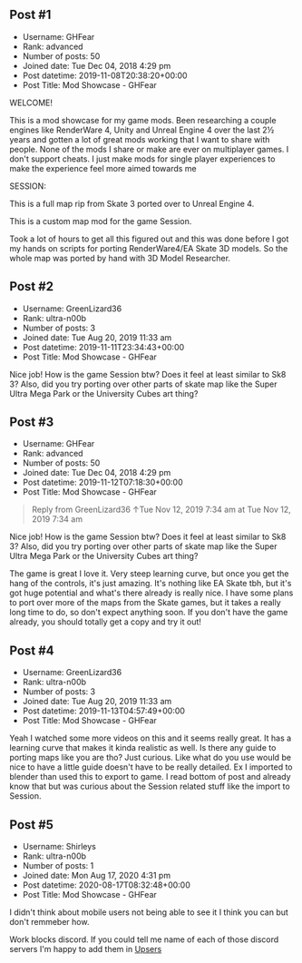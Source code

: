 ## Post #1
- Username: GHFear
- Rank: advanced
- Number of posts: 50
- Joined date: Tue Dec 04, 2018 4:29 pm
- Post datetime: 2019-11-08T20:38:20+00:00
- Post Title: Mod Showcase - GHFear

WELCOME!

This is a mod showcase for my game mods.
Been researching a couple engines like RenderWare 4, Unity and Unreal Engine 4 over the last 2½ years and gotten a lot of great mods working that I want to share with people.
None of the mods I share or make are ever on multiplayer games. I don't support cheats.
I just make mods for single player experiences to make the experience feel more aimed towards me 

SESSION:

This is a full map rip from Skate 3 ported over to Unreal Engine 4.



This is a custom map mod for the game Session.

Took a lot of hours to get all this figured out and this was done before I got my hands on scripts for porting RenderWare4/EA Skate 3D models.
So the whole map was ported by hand with 3D Model Researcher.
## Post #2
- Username: GreenLizard36
- Rank: ultra-n00b
- Number of posts: 3
- Joined date: Tue Aug 20, 2019 11:33 am
- Post datetime: 2019-11-11T23:34:43+00:00
- Post Title: Mod Showcase - GHFear

Nice job! How is the game Session btw? Does it feel at least similar to Sk8 3? Also, did you try porting over other parts of skate map like the Super Ultra Mega Park or the University Cubes art thing?
## Post #3
- Username: GHFear
- Rank: advanced
- Number of posts: 50
- Joined date: Tue Dec 04, 2018 4:29 pm
- Post datetime: 2019-11-12T07:18:30+00:00
- Post Title: Mod Showcase - GHFear

> Reply from GreenLizard36 ↑Tue Nov 12, 2019 7:34 am at Tue Nov 12, 2019 7:34 am
>
> 
Nice job! How is the game Session btw? Does it feel at least similar to Sk8 3? Also, did you try porting over other parts of skate map like the Super Ultra Mega Park or the University Cubes art thing?

The game is great  I love it.
Very steep learning curve, but once you get the hang of the controls, it's just amazing.
It's nothing like EA Skate tbh, but it's got huge potential and what's there already is really nice. 
I have some plans to port over more of the maps from the Skate games, but it takes a really long time to do, so don't expect anything soon.
If you don't have the game already, you should totally get a copy and try it  out!
## Post #4
- Username: GreenLizard36
- Rank: ultra-n00b
- Number of posts: 3
- Joined date: Tue Aug 20, 2019 11:33 am
- Post datetime: 2019-11-13T04:57:49+00:00
- Post Title: Mod Showcase - GHFear

Yeah I watched some more videos on this and it seems really great. It has a learning curve that makes it kinda realistic as well. Is there any guide to porting maps like you are tho? Just curious. Like what do you use would be nice to have a little guide doesn't have to be really detailed. Ex I imported to blender than used this to export to game. I read bottom of post and already know that but was curious about the Session related stuff like the import to Session.
## Post #5
- Username: Shirleys
- Rank: ultra-n00b
- Number of posts: 1
- Joined date: Mon Aug 17, 2020 4:31 pm
- Post datetime: 2020-08-17T08:32:48+00:00
- Post Title: Mod Showcase - GHFear

I didn't think about mobile users not being able to see it  I think you can but don't remmeber how.

Work blocks discord. If you could tell me name of each of those discord servers I'm happy to add them in [Upsers](https://www.upsers.mobi/)
